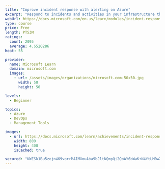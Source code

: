 ```yaml
---
title: "Improve incident response with alerting on Azure"
excerpt: "Respond to incidents and activities in your infrastructure through alerting capabilities in Azure Monitor."
webUrl: https://docs.microsoft.com/en-us/learn/modules/incident-response-with-alerting-on-azure/
type: course
price: Free
length: PT53M
ratings:
  count: 2095
  average: 4.6520286
heat: 55

provider:
  name: Microsoft Learn
  domain: microsoft.com
  images:
    - url: /assets/images/organizations/microsoft.com-50x50.jpg
      width: 50
      height: 50

levels:
  - Beginner

topics:
  - Azure
  - DevOps
  - Management Tools

images:
  - url: https://docs.microsoft.com/learn/achievements/incident-response-with-alerting-on-azure-social.png
    width: 800
    height: 400
    isCached: true

secured: "KWESk1Bu5zojn469vorrMAIMXouAba9bJltNQmpQi2QoAY6bWaK+N4ftLM0wZg24f095/r5Tp+sGbIoeyP5h6GVVi65LX5i0ZyzcFg5bB6JO3f+q4wFeHjP10sYPFwf/4nL1glxRZNheHIL4ByFtp3vwBE7oVZeIQEd4wMuWRJcU+GxVUHVGLnApP9ee/XiyYVwgOk0kAoKiskkcMe6yhyCinofvbXyqokgIV8D9i7xvseIN39kuPVpePsbwfAuo3EL5pOxxKY9PF2XxNcKPFEKoF1aAUatWXQ/IxPOOHtXQXRBcZbE8tt+QHZLTUQAZ2MUeRgkZW3awG6BI+6sKgtoMm1Ei4O1ZKhTMUuZ+kLbGpMPCX8ZtoOFZh/SQDujPPlwRwjl8dHdUAi1OqlEBYtdaiwFQGPip3H664GB8gdY=;V0bad+dT/j8hGpFjZ4DO2Q=="
---
```


